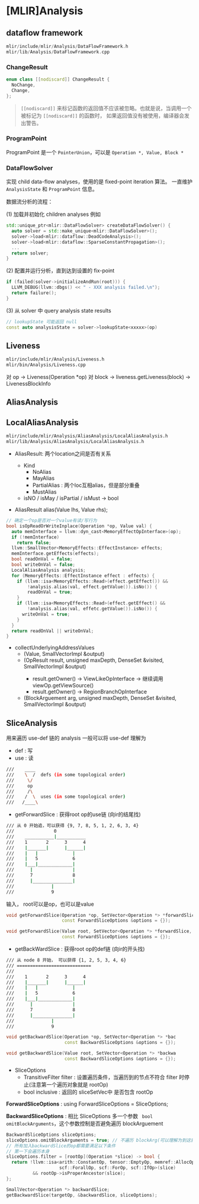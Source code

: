 # [MLIR]Analysis

## dataflow framework

```cpp
mlir/include/mlir/Analysis/DataFlowFramework.h
mlir/lib/Analysis/DataFlowFramework.cpp
```

### ChangeResult

```cpp
enum class [[nodiscard]] ChangeResult {
  NoChange,
  Change,
};
```

> `[[nodiscard]]` 来标记函数的返回值不应该被忽略。也就是说，当调用一个被标记为 `[[nodiscard]]` 的函数时，
> 如果返回值没有被使用，编译器会发出警告。

### ProgramPoint

ProgramPoint 是一个 `PointerUnion`，可以是 `Operation *, Value, Block *`

### DataFlowSolver

实现 child data-flow analyses，使用的是 fixed-point iteration 算法。
一直维护 `AnalysisState` 和 `ProgramPoint` 信息。

数据流分析的流程：

(1) 加载并初始化 children analyses
例如
```cpp
std::unique_ptr<mlir::DataFlowSolver> createDataFlowSolver() {
  auto solver = std::make_unique<mlir::DataFlowSolver>();
  solver->load<mlir::dataflow::DeadCodeAnalysis>();
  solver->load<mlir::dataflow::SparseConstantPropagation>();
  ...
  return solver;
}
```

(2) 配置并运行分析，直到达到设置的 fix-point

```cpp
if (failed(solver->initializeAndRun(root))) {
  LLVM_DEBUG(llvm::dbgs() << " - XXX analysis failed.\n");
  return failure();
}
```

(3) 从 solver 中 query analysis state results

```cpp
// lookupState 可能返回 null
const auto analysisState = solver->lookupState<xxxxx>(op)
```

## Liveness

```bash
mlir/include/mlir/Analysis/Liveness.h
mlir/bin/Analysis/Liveness.cpp
```

对 op ->  Liveness(Operation *op)
对 block -> liveness.getLiveness(block) -> LivenessBlockInfo

## AliasAnalysis

## LocalAliasAnalysis

```bash
mlir/include/mlir/Analysis/AliasAnalysis/LocalAliasAnalysis.h
mlir/lib/Analysis/AliasAnalysis/LocalAliasAnalysis.h
```

- AliasResult: 两个location之间是否有关系
  - Kind
    - NoAlias
    - MayAlias
    - PartialAlias : 两个loc互相alias，但是部分重叠
    - MustAlias
  - isNO / isMay / isPartial / isMust -> bool

- AliasResult alias(Value lhs, Value rhs);

```cpp
// 确定一个op是否对一个value有读/写行为
bool isOpReadOrWriteInplace(Operation *op, Value val) {
  auto memInterface = llvm::dyn_cast<MemoryEffectOpInterface>(op);
  if (!memInterface)
    return false;
  llvm::SmallVector<MemoryEffects::EffectInstance> effects;
  memInterface.getEffects(effects);
  bool readOnVal = false;
  bool writeOnVal = false;
  LocalAliasAnalysis analysis;
  for (MemoryEffects::EffectInstance effect : effects) {
    if (llvm::isa<MemoryEffects::Read>(effect.getEffect()) &&
        !analysis.alias(val, effect.getValue()).isNo()) {
        readOnVal = true;
    }
    if (llvm::isa<MemoryEffects::Read>(effect.getEffect() &&
        !analysis.alias(val, effetc.getValue()).isNo()) {
      writeOnVal = true;
    }
  }
  return readOnVal || writeOnVal;
}
```

- collectUnderlyingAddressValues
  - (Value, SmallVectorImpl<Value> &output)
  - (OpResult result, unsigned maxDepth, DenseSet<Value> &visited, SmallVectorImpl<Value> &output)
    - result.getOwner() -> ViewLikeOpInterface -> 继续调用 viewOp.getViewSource()
    - result.getOwner() -> RegionBranchOpInterface
  - (BlockArguement arg, unsigned maxDepth, DenseSet<Value> &visited, SmallVectorImpl<Value> &output)

## SliceAnalysis

用来遍历 use-def 链的 analysis
一般可以将 use-def 理解为
- def : 写
- use : 读

```bash
///    ____
///    \  /  defs (in some topological order)
///     \/
///     op
///     /\
///    /  \  uses (in some topological order)
///   /____\
```

- getForwardSlice : 获得root op的use链 (向ir的结尾找)

```bash
/// 从 0 开始追，可以获得 {9, 7, 8, 5, 1, 2, 6, 3, 4}
///               0
///    ___________|___________
///    1       2      3      4
///    |_______|      |______|
///    |   |             |
///    |   5             6
///    |___|_____________|
///      |               |
///      7               8
///      |_______________|
///              |
///              9
```

输入， root可以是op，也可以是value
```cpp
void getForwardSlice(Operation *op, SetVector<Operation *> *forwardSlice,
                     const ForwardSliceOptions &options = {});

void getForwardSlice(Value root, SetVector<Operation *> *forwardSlice,
                     const ForwardSliceOptions &options = {});
```

- getBackWardSlice : 获得root op的def链 (向ir的开头找)

```bash
/// 从 node 8 开始， 可以获得 {1, 2, 5, 3, 4, 6}
/// ============================
///
///    1       2      3      4
///    |_______|      |______|
///    |   |             |
///    |   5             6
///    |___|_____________|
///      |               |
///      7               8
///      |_______________|
///              |
///              9
```

```cpp
void getBackwardSlice(Operation *op, SetVector<Operation *> *bac
                      const BackwardSliceOptions &options = {});

void getBackwardSlice(Value root, SetVector<Operation *> *backwa
                      const BackwardSliceOptions &options = {});
```

- SliceOptions
  - TransitiveFilter filter : 设置遍历条件，当遍历到的节点不符合 filter 时停止(注意第一个遍历对象就是 rootOp)
  - bool inclusive : 返回的 sliceSetVec中 是否包含 rootOp

**ForwardSliceOptions** : using ForwardSliceOptions = SliceOptions;

**BackwardSliceOptions** : 相比 SliceOptions 多一个参数 ` bool omitBlockArguments`，这个参数控制是否避免遍历 blockArguement

```cpp
BackwardSliceOptions sliceOptions;
sliceOptions.omitBlockArguments = true; // 不遍历 blockArg(可以理解为到这就结束)
// 所有加入backwardSlice的op都需要满足以下条件
// 第一下会遍历本身
sliceOptions.filter = [rootOp](Operation *slice) -> bool {
  return !llvm::isa<arith::ConstantOp, tensor::EmptyOp, memref::AllocOp，
                    scf::ForallOp, scf::ForOp, scf::IfOp>(slice)
          && rootOp->isProperAncestor(slice);
};

SmallVector<Operation *> backwardSlice;
getBackwardSlice(targetOp, &backwardSlice, sliceOptions);
```